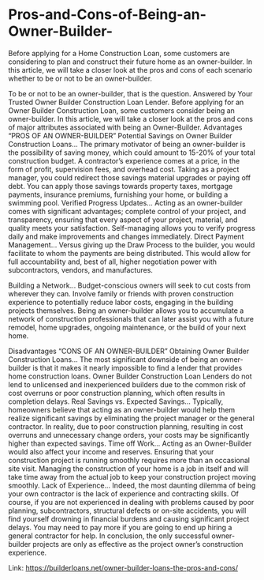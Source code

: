 # Pros-and-Cons-of-Being-an-Owner-Builder-
Before applying for a Home Construction Loan, some customers are considering to plan and construct their future home as an owner-builder. In this article, we will take a closer look at the pros and cons of each scenario whether to be or not to be an owner-builder.

To be or not to be an owner-builder, that is the question. Answered by Your Trusted Owner Builder Construction Loan Lender.
Before applying for an Owner Builder Construction Loan, some customers consider being an owner-builder. In this article, we will take a closer look at the pros and cons of major attributes associated with being an Owner-Builder.
Advantages
“PROS OF AN OWNER-BUILDER”
Potential Savings on Owner Builder Construction Loans…
The primary motivator of being an owner-builder is the possibility of saving money, which could amount to 15-20% of your total construction budget. A contractor’s experience comes at a price, in the form of profit, supervision fees, and overhead cost. Taking as a project manager, you could redirect those savings material upgrades or paying off debt. You can apply those savings towards property taxes, mortgage payments, insurance premiums, furnishing your home, or building a swimming pool.
Verified Progress Updates…
Acting as an owner-builder comes with significant advantages; complete control of your project, and transparency, ensuring that every aspect of your project, material, and quality meets your satisfaction. Self-managing allows you to verify progress daily and make improvements and changes immediately.
Direct Payment Management…
Versus giving up the Draw Process to the builder, you would facilitate to whom the payments are being distributed. This would allow for full accountability and, best of all, higher negotiation power with subcontractors, vendors, and manufactures.

Building a Network…
Budget-conscious owners will seek to cut costs from wherever they can. Involve family or friends with proven construction experience to potentially reduce labor costs, engaging in the building projects themselves. Being an owner-builder allows you to accumulate a network of construction professionals that can later assist you with a future remodel, home upgrades, ongoing maintenance, or the build of your next home.

Disadvantages
“CONS OF AN OWNER-BUILDER”
Obtaining Owner Builder Construction Loans…
The most significant downside of being an owner-builder is that it makes it nearly impossible to find a lender that provides home construction loans. Owner Builder Construction Loan Lenders do not lend to unlicensed and inexperienced builders due to the common risk of cost overruns or poor construction planning, which often results in completion delays.
Real Savings vs. Expected Savings…
Typically, homeowners believe that acting as an owner-builder would help them realize significant savings by eliminating the project manager or the general contractor. In reality, due to poor construction planning, resulting in cost overruns and unnecessary change orders, your costs may be significantly higher than expected savings.
Time off Work…
Acting as an Owner-Builder would also affect your income and reserves. Ensuring that your construction project is running smoothly requires more than an occasional site visit. Managing the construction of your home is a job in itself and will take time away from the actual job to keep your construction project moving smoothly.
Lack of Experience…
Indeed, the most daunting dilemma of being your own contractor is the lack of experience and contracting skills. Of course, if you are not experienced in dealing with problems caused by poor planning, subcontractors, structural defects or on-site accidents, you will find yourself drowning in financial burdens and causing significant project delays. You may need to pay more if you are going to end up hiring a general contractor for help. In conclusion, the only successful owner-builder projects are only as effective as the project owner’s construction experience.

Link: https://builderloans.net/owner-builder-loans-the-pros-and-cons/
